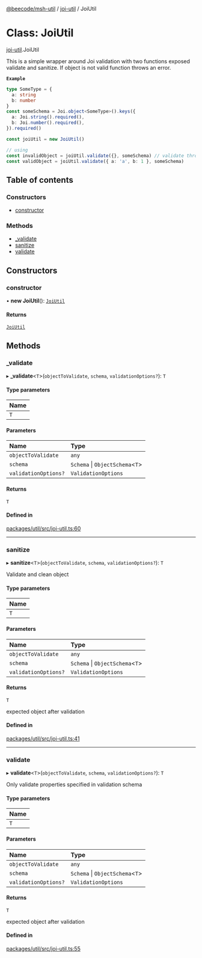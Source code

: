 [@beecode/msh-util](../README.md) / [joi-util](../modules/joi_util.md) / JoiUtil

# Class: JoiUtil

[joi-util](../modules/joi_util.md).JoiUtil

This is a simple wrapper around Joi validation with two functions exposed validate and sanitize. If object is not valid function throws an error.

**`Example`**

```ts
type SomeType = {
  a: string
  b: number
}
const someSchema = Joi.object<SomeType>().keys({
  a: Joi.string().required(),
  b: Joi.number().required(),
}).required()

const joiUtil = new JoiUtil()

// using
const invalidObject = joiUtil.validate({}, someSchema) // validate throws an error
const validObject = joiUtil.validate({ a: 'a', b: 1 }, someSchema)
```

## Table of contents

### Constructors

- [constructor](joi_util.JoiUtil.md#constructor)

### Methods

- [\_validate](joi_util.JoiUtil.md#_validate)
- [sanitize](joi_util.JoiUtil.md#sanitize)
- [validate](joi_util.JoiUtil.md#validate)

## Constructors

### constructor

• **new JoiUtil**(): [`JoiUtil`](joi_util.JoiUtil.md)

#### Returns

[`JoiUtil`](joi_util.JoiUtil.md)

## Methods

### \_validate

▸ **_validate**\<`T`\>(`objectToValidate`, `schema`, `validationOptions?`): `T`

#### Type parameters

| Name |
| :------ |
| `T` |

#### Parameters

| Name | Type |
| :------ | :------ |
| `objectToValidate` | `any` |
| `schema` | `Schema` \| `ObjectSchema`\<`T`\> |
| `validationOptions?` | `ValidationOptions` |

#### Returns

`T`

#### Defined in

[packages/util/src/joi-util.ts:60](https://github.com/beecode-rs/msh-util/blob/0a0f0d6/src/joi-util.ts#L60)

___

### sanitize

▸ **sanitize**\<`T`\>(`objectToValidate`, `schema`, `validationOptions?`): `T`

Validate and clean object

#### Type parameters

| Name |
| :------ |
| `T` |

#### Parameters

| Name | Type |
| :------ | :------ |
| `objectToValidate` | `any` |
| `schema` | `Schema` \| `ObjectSchema`\<`T`\> |
| `validationOptions?` | `ValidationOptions` |

#### Returns

`T`

expected object after validation

#### Defined in

[packages/util/src/joi-util.ts:41](https://github.com/beecode-rs/msh-util/blob/0a0f0d6/src/joi-util.ts#L41)

___

### validate

▸ **validate**\<`T`\>(`objectToValidate`, `schema`, `validationOptions?`): `T`

Only validate properties specified in validation schema

#### Type parameters

| Name |
| :------ |
| `T` |

#### Parameters

| Name | Type |
| :------ | :------ |
| `objectToValidate` | `any` |
| `schema` | `Schema` \| `ObjectSchema`\<`T`\> |
| `validationOptions?` | `ValidationOptions` |

#### Returns

`T`

expected object after validation

#### Defined in

[packages/util/src/joi-util.ts:55](https://github.com/beecode-rs/msh-util/blob/0a0f0d6/src/joi-util.ts#L55)
